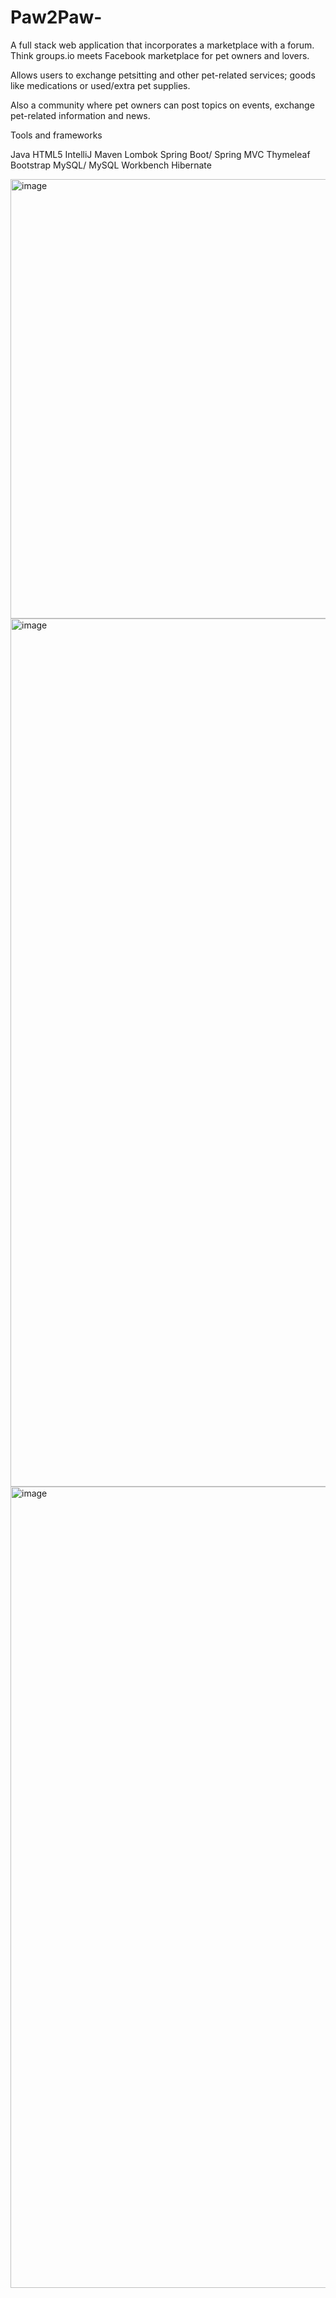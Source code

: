 # Paw2Paw-

A full stack web application that incorporates a marketplace with a forum. Think groups.io meets Facebook marketplace for pet owners and lovers. 

Allows users to exchange petsitting and other pet-related services; goods like medications or used/extra pet supplies.

Also a community where pet owners can post topics on events, exchange pet-related information and news.

Tools and frameworks

Java
HTML5
IntelliJ
Maven
Lombok
Spring Boot/ Spring MVC
Thymeleaf
Bootstrap
MySQL/ MySQL Workbench
Hibernate




<img width="703" alt="image" src="https://github.com/lapin659/Paw2Paw-/assets/67121911/59a2e88d-2167-4316-987b-c5bc5978968d">

<img width="1389" alt="image" src="https://github.com/lapin659/Paw2Paw-/assets/67121911/dcb6db44-4906-4727-9609-c89503e77851">

<img width="1282" alt="image" src="https://github.com/lapin659/Paw2Paw-/assets/67121911/01db4a95-d0e2-4962-b9da-1e6c60ca7ed9">
